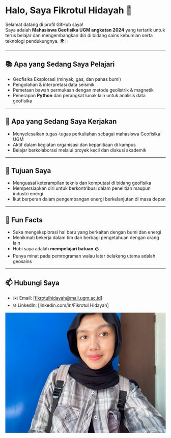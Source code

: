# Halo, Saya Fikrotul Hidayah 👋

Selamat datang di profil GitHub saya!  
Saya adalah **Mahasiswa Geofisika UGM angkatan 2024** yang tertarik untuk terus belajar dan mengembangkan diri di bidang sains kebumian serta teknologi pendukungnya. 🌍✨  

---

## 📚 Apa yang Sedang Saya Pelajari
- Geofisika Eksplorasi (minyak, gas, dan panas bumi)  
- Pengolahan & interpretasi data seismik  
- Pemetaan bawah permukaan dengan metode geolistrik & magnetik  
- Penerapan **Python** dan perangkat lunak lain untuk analisis data geofisika  

---

## 🔭 Apa yang Sedang Saya Kerjakan
- Menyelesaikan tugas-tugas perkuliahan sebagai mahasiswa Geofisika UGM  
- Aktif dalam kegiatan organisasi dan kepanitiaan di kampus  
- Belajar berkolaborasi melalui proyek kecil dan diskusi akademik  

---

## 🎯 Tujuan Saya
- Menguasai keterampilan teknis dan komputasi di bidang geofisika  
- Mempersiapkan diri untuk berkontribusi dalam penelitian maupun industri energi  
- Ikut berperan dalam pengembangan energi berkelanjutan di masa depan  

---

## 🌟 Fun Facts
- Suka mengeksplorasi hal baru yang berkaitan dengan bumi dan energi  
- Menikmati bekerja dalam tim dan berbagi pengetahuan dengan orang lain  
- Hobi saya adalah **mempelajari batuan** 🪨  
- Punya minat pada pemrograman walau latar belakang utama adalah geosains  

---

## 📫 Hubungi Saya
- ✉️ Email: [fikrotulhidayah@mail.ugm.ac.id]  
- 🌐 LinkedIn: [linkedin.com/in/Fikrotul Hidayah]

<p align="center">
  <img src="https://github.com/fikrotulhidayah-hue/CobaGit/blob/bf0d648b2c0310b127a7f2bb4e35f91ce8b54682/WhatsApp%20Image%202025-09-22%20at%2000.51.28_ae4c2fd9.jpg?raw=true" 
       alt="Header" 
       width="800"/>
</p>
